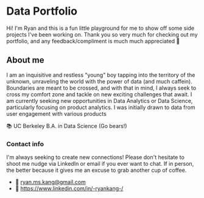 # Data Portfolio

Hi! I'm Ryan and this is a fun little playground for me to show off some side projects I've been working on. 
Thank you so very much for checking out my portfolio, and any feedback/compliment is much much appreciated 🫰

## About me 

I am an inquisitive and restless "young" boy tapping into the territory of the unknown, unraveling the world with the power of data (and much caffein). Boundaries are meant to be crossed, and with that in mind, I always seek to cross my comfort zone and tackle on new exciting challenges that await. I am currently seeking new opportunities in Data Analytics or Data Science, particularly focusing on product analytics. I was initially drawn to data from user engagement with various products 

📚 UC Berkeley B.A. in Data Science (Go bears!)

### Contact info

I'm always seeking to create new connections! Please don't hesitate to shoot me nudge via LinkedIn or email if you ever want to chat. If in person, the better because it gives me an excuse to grab another cup of coffee. 

- **📧** ryan.ms.kang@gmail.com
- **🔗** https://www.linkedin.com/in/-ryankang-/
